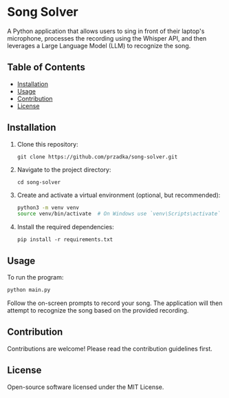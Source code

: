 # Song Solver

A Python application that allows users to sing in front of their laptop's microphone, processes the recording using the Whisper API, and then leverages a Large Language Model (LLM) to recognize the song.

## Table of Contents

- [Installation](#installation)
- [Usage](#usage)
- [Contribution](#contribution)
- [License](#license)

## Installation

1. Clone this repository:
   ```
   git clone https://github.com/przadka/song-solver.git
   ```

2. Navigate to the project directory:
   ```
   cd song-solver
   ```

3. Create and activate a virtual environment (optional, but recommended):
   ```bash
   python3 -m venv venv
   source venv/bin/activate  # On Windows use `venv\Scripts\activate`
   ```

4. Install the required dependencies:
   ```
   pip install -r requirements.txt
   ```

## Usage

To run the program:
```bash
python main.py
```
Follow the on-screen prompts to record your song. The application will then attempt to recognize the song based on the provided recording.

## Contribution

Contributions are welcome! Please read the contribution guidelines first.

## License

Open-source software licensed under the MIT License.

